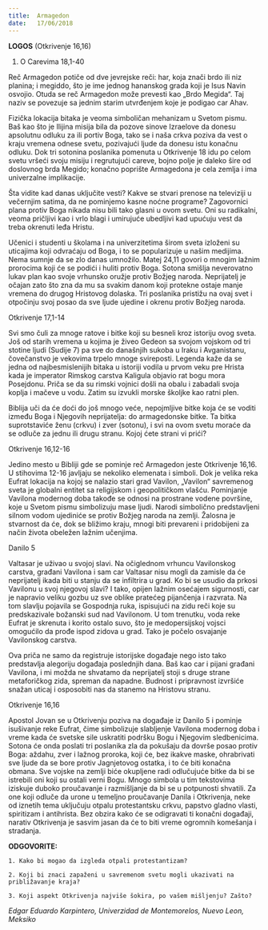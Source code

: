 ```yaml
---
title:  Armagedon
date:   17/06/2018
---
```


**LOGOS** (Otkrivenje 16,16)

1. O Carevima 18,1-40

Reč Armagedon potiče od dve jevrejske reči: har, koja znači brdo ili niz planina; i megiddo, što je ime jednog hananskog grada koji je Isus Navin osvojio. Otuda se reč Armagedon može prevesti kao „Brdo Megida“. Taj naziv se povezuje sa jednim starim utvrđenjem koje je podigao car Ahav.

Fizička lokacija bitaka je veoma simboličan mehanizam u Svetom pismu. Baš kao što je Ilijina misija bila da pozove sinove Izraelove da donesu apsolutnu odluku za ili portiv Boga, tako se i naša crkva poziva da vest o kraju vremena odnese svetu, pozivajući ljude da donesu istu konačnu odluku. Dok tri sotonina poslanika pomenuta u Otkrivenje 18 idu po celom svetu vršeći svoju misiju i regrutujući careve, bojno polje je daleko šire od doslovnog brda Megido; konačno poprište Armagedona je cela zemlja i ima univerzalne implikacije.

Šta vidite kad danas uključite vesti? Kakve se stvari prenose na televiziji u večernjim satima, da ne pominjemo kasne noćne programe? Zagovornici plana protiv Boga nikada nisu bili tako glasni u ovom svetu. Oni su radikalni, veoma pričljivi kao i vrlo blagi i umirujuće ubedljivi kad upućuju vest da treba okrenuti leđa Hristu.

Učenici i studenti u školama i na univerzitetima širom sveta izloženi su uticajima koji odvraćaju od Boga, i to se popularizuje u našim medijima. Nema sumnje da se zlo danas umnožilo. Matej 24,11 govori o mnogim lažnim prorocima koji će se podići i huliti protiv Boga. Sotona smišlja neverovatno lukav plan kao svoje vrhunsko oružje protiv Božjeg naroda. Neprijatelj je očajan zato što zna da mu sa svakim danom koji protekne ostaje manje vremena do drugog Hristovog dolaska. Tri poslanika pristižu na ovaj svet i otpočinju svoj posao da sve ljude ujedine i okrenu protiv Božjeg naroda.

Otkrivenje 17,1-14

Svi smo čuli za mnoge ratove i bitke koji su besneli kroz istoriju ovog sveta. Još od starih vremena u kojima je živeo Gedeon sa svojom vojskom od tri stotine ljudi (Sudije 7) pa sve do današnjih sukoba u Iraku i Avganistanu, čovečanstvo je vekovima trpelo mnoge svireposti.
Legenda kaže da se jedna od najbesmislenijih bitaka u istoriji vodila u prvom veku pre Hrista kada je imperator Rimskog carstva Kaligula objavio rat bogu mora Posejdonu. Priča se da su rimski vojnici došli na obalu i zabadali svoja koplja i mačeve u vodu. Zatim su izvukli morske školjke kao ratni plen.

Biblija uči da će doći do još mnogo veće, nepojmljive bitke koja će se voditi između Boga i Njegovih neprijatelja: do armagedonske bitke. Ta bitka suprotstaviće ženu (crkvu) i zver (sotonu), i svi na ovom svetu moraće da se odluče za jednu ili drugu stranu. Kojoj ćete strani vi prići?

Otkrivenje 16,12-16

Jedino mesto u Bibliji gde se pominje reč Armagedon jeste Otkrivenje 16,16. U stihovima 12-16 javljaju se nekoliko elemenata i simboli. Dok je velika reka Eufrat  lokacija na kojoj se nalazio stari grad Vavilon, „Vavilon“ savremenog sveta je globalni entitet sa religijskom i geopolitičkom vlašću. Pominjanje Vavilona modernog doba takođe se odnosi na prostrane vodene površine, koje u Svetom pismu simbolizuju mase ljudi. Narodi simbolično predstavljeni silnom vodom ujediniće se protiv Božjeg naroda na zemlji. Žalosna je stvarnost da će, dok se bližimo kraju, mnogi biti prevareni i pridobijeni za način života obeležen lažnim učenjima.

Danilo 5

Valtasar je uživao u svojoj slavi. Na očiglednom vrhuncu Vavilonskog carstva, građani Vavilona i sam car Valtasar nisu mogli da zamisle da će neprijatelj ikada biti u stanju da se infiltrira u grad. Ko bi se usudio da prkosi Vavilonu u svoj njegovoj slavi? I tako, opijen lažnim osećajem sigurnosti, car je napravio veliku gozbu uz sve oblike pratećeg pijančenja i razvrata. Na tom slavlju pojavila se Gospodnja ruka, ispisujući na zidu reči koje su predskazivale božanski sud nad Vavilonom. U tom trenutku, voda reke Eufrat je skrenuta i korito ostalo suvo, što je medopersijskoj vojsci omogućilo da prođe ispod zidova u grad. Tako je počelo osvajanje Vavilonskog carstva.

Ova priča ne samo da registruje istorijske događaje nego isto tako predstavlja alegoriju događaja poslednjih dana. Baš kao car i pijani građani Vavilona, i mi možda ne shvatamo da neprijatelj stoji s druge strane metaforičkog zida, spreman da napadne. Budnost i pripravnost izvršiće snažan uticaj i osposobiti nas da stanemo na Hristovu stranu.

Otkrivenje 16,16

Apostol Jovan se u Otkrivenju poziva na događaje iz Danilo 5 i pominje isušivanje reke Eufrat, čime simbolizuje slabljenje Vavilona modernog doba i vreme kada će svetske sile uskratiti podršku Bogu i Njegovim sledbenicima. Sotona će onda poslati tri poslanika zla da pokušaju da dovrše posao protiv Boga: aždahu, zver i lažnog proroka, koji će, bez ikakve maske, ohrabrivati sve ljude da se bore protiv Jagnjetovog ostatka, i to će biti konačna obmana. Sve vojske na zemlji biće okupljene radi odlučujuće bitke da bi se istrebili oni koji su ostali verni Bogu.
Mnogo simbola u tim tekstovima iziskuje duboko proučavanje i razmišljanje da bi se u potpunosti shvatili. Za one koji odluče da urone u temeljno proučavanje Danila i Otkrivenja, neke od iznetih tema uključuju otpalu protestantsku crkvu, papstvo gladno vlasti, spiritizam i antihrista. Bez obzira kako će se odigravati ti konačni događaji, narativ Otkrivenja je sasvim jasan da će to biti vreme ogromnih komešanja i stradanja.

**ODGOVORITE:**

`1. Kako bi mogao da izgleda otpali protestantizam?`

`2. Koji bi znaci zapaženi u savremenom svetu mogli ukazivati na približavanje kraja?`

`3. Koji aspekt Otkrivenja najviše šokira, po vašem mišljenju? Zašto?`

*Edgar Eduardo Karpintero, Univerzidad de Montemorelos, Nuevo Leon, Meksiko*
